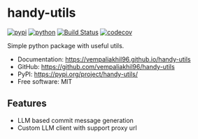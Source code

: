 # handy-utils


[![pypi](https://img.shields.io/pypi/v/handy-utils.svg)](https://pypi.org/project/handy-utils/)
[![python](https://img.shields.io/pypi/pyversions/handy-utils.svg)](https://pypi.org/project/handy-utils/)
[![Build Status](https://github.com/vempaliakhil96/handy-utils/actions/workflows/dev.yml/badge.svg)](https://github.com/vempaliakhil96/handy-utils/actions/workflows/dev.yml)
[![codecov](https://codecov.io/gh/vempaliakhil96/handy-utils/graph/badge.svg?token=PP3JT1ED3S)](https://codecov.io/gh/vempaliakhil96/handy-utils)


Simple python package with useful utils.

* Documentation: <https://vempaliakhil96.github.io/handy-utils>
* GitHub: <https://github.com/vempaliakhil96/handy-utils>
* PyPI: <https://pypi.org/project/handy-utils/>
* Free software: MIT


## Features

* LLM based commit message generation
* Custom LLM client with support proxy url
